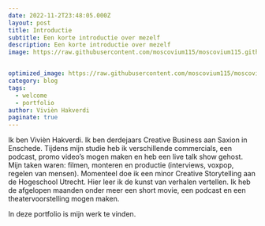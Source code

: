 ```yaml
---
date: 2022-11-2T23:48:05.000Z
layout: post
title: Introductie
subtitle: Een korte introductie over mezelf
description: Een korte introductie over mezelf
image: https://raw.githubusercontent.com/moscovium115/moscovium115.github.io/master/assets/img/IMG_7490.jpg


optimized_image: https://raw.githubusercontent.com/moscovium115/moscovium115.github.io/master/assets/img/IMG_7490.jpg
category: blog
tags:
  - welcome
  - portfolio
author: Vivièn Hakverdi
paginate: true
---
```

Ik ben Vivièn Hakverdi. Ik ben derdejaars Creative Business aan Saxion in Enschede. Tijdens mijn studie heb ik verschillende commercials, een podcast, promo video’s mogen maken en heb een live talk show gehost. Mijn taken waren: filmen, monteren en productie (interviews, voxpop, regelen van mensen). Momenteel doe ik een minor Creative Storytelling aan de Hogeschool Utrecht. Hier leer ik de kunst van verhalen vertellen. Ik heb de afgelopen maanden onder meer een short movie, een podcast en een theatervoorstelling mogen maken. 

In deze portfolio is mijn werk te vinden.
